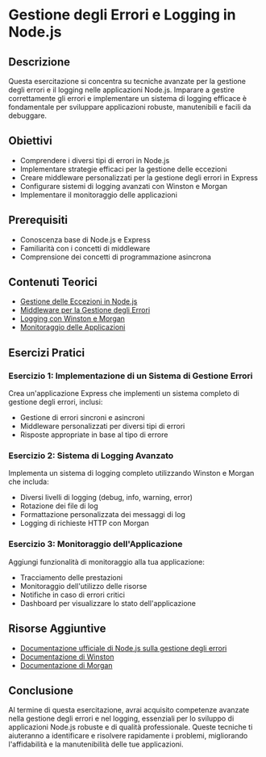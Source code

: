 # Gestione degli Errori e Logging in Node.js

## Descrizione
Questa esercitazione si concentra su tecniche avanzate per la gestione degli errori e il logging nelle applicazioni Node.js. Imparare a gestire correttamente gli errori e implementare un sistema di logging efficace è fondamentale per sviluppare applicazioni robuste, manutenibili e facili da debuggare.

## Obiettivi
- Comprendere i diversi tipi di errori in Node.js
- Implementare strategie efficaci per la gestione delle eccezioni
- Creare middleware personalizzati per la gestione degli errori in Express
- Configurare sistemi di logging avanzati con Winston e Morgan
- Implementare il monitoraggio delle applicazioni

## Prerequisiti
- Conoscenza base di Node.js e Express
- Familiarità con i concetti di middleware
- Comprensione dei concetti di programmazione asincrona

## Contenuti Teorici
- [Gestione delle Eccezioni in Node.js](./teoria/01-gestione-eccezioni.md)
- [Middleware per la Gestione degli Errori](./teoria/02-middleware-errori.md)
- [Logging con Winston e Morgan](./teoria/03-logging.md)
- [Monitoraggio delle Applicazioni](./teoria/04-monitoraggio.md)

## Esercizi Pratici

### Esercizio 1: Implementazione di un Sistema di Gestione Errori
Crea un'applicazione Express che implementi un sistema completo di gestione degli errori, inclusi:
- Gestione di errori sincroni e asincroni
- Middleware personalizzati per diversi tipi di errori
- Risposte appropriate in base al tipo di errore

### Esercizio 2: Sistema di Logging Avanzato
Implementa un sistema di logging completo utilizzando Winston e Morgan che includa:
- Diversi livelli di logging (debug, info, warning, error)
- Rotazione dei file di log
- Formattazione personalizzata dei messaggi di log
- Logging di richieste HTTP con Morgan

### Esercizio 3: Monitoraggio dell'Applicazione
Aggiungi funzionalità di monitoraggio alla tua applicazione:
- Tracciamento delle prestazioni
- Monitoraggio dell'utilizzo delle risorse
- Notifiche in caso di errori critici
- Dashboard per visualizzare lo stato dell'applicazione

## Risorse Aggiuntive
- [Documentazione ufficiale di Node.js sulla gestione degli errori](https://nodejs.org/en/docs/guides/error-handling/)
- [Documentazione di Winston](https://github.com/winstonjs/winston)
- [Documentazione di Morgan](https://github.com/expressjs/morgan)

## Conclusione
Al termine di questa esercitazione, avrai acquisito competenze avanzate nella gestione degli errori e nel logging, essenziali per lo sviluppo di applicazioni Node.js robuste e di qualità professionale. Queste tecniche ti aiuteranno a identificare e risolvere rapidamente i problemi, migliorando l'affidabilità e la manutenibilità delle tue applicazioni.
